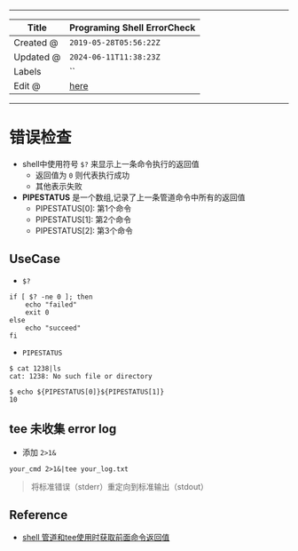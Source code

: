 -----

| Title     | Programing Shell ErrorCheck                          |
| --------- | ---------------------------------------------------- |
| Created @ | `2019-05-28T05:56:22Z`                               |
| Updated @ | `2024-06-11T11:38:23Z`                               |
| Labels    | \`\`                                                 |
| Edit @    | [here](https://github.com/junxnone/xwiki/issues/107) |

-----

# 错误检查

  - shell中使用符号 `$?` 来显示上一条命令执行的返回值
      - 返回值为 `0` 则代表执行成功
      - 其他表示失败
  - **PIPESTATUS** 是一个数组,记录了上一条管道命令中所有的返回值
      - PIPESTATUS\[0\]: 第1个命令
      - PIPESTATUS\[1\]: 第2个命令
      - PIPESTATUS\[2\]: 第3个命令

## UseCase

  - `$?`

<!-- end list -->

    if [ $? -ne 0 ]; then
        echo "failed"
        exit 0
    else
        echo "succeed"
    fi

  - `PIPESTATUS`

<!-- end list -->

    $ cat 1238|ls
    cat: 1238: No such file or directory
    
    $ echo ${PIPESTATUS[0]}${PIPESTATUS[1]}
    10

## tee 未收集 error log

  - 添加 `2>1&`

<!-- end list -->

    your_cmd 2>1&|tee your_log.txt

> 将标准错误（stderr）重定向到标准输出（stdout）

## Reference

  - [shell
    管道和tee使用时获取前面命令返回值](https://www.cnblogs.com/double12gzh/p/10287226.html)

